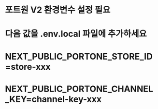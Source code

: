 # 포트원 V2 환경변수 설정 필요
# 다음 값을 .env.local 파일에 추가하세요
# NEXT_PUBLIC_PORTONE_STORE_ID=store-xxx
# NEXT_PUBLIC_PORTONE_CHANNEL_KEY=channel-key-xxx
